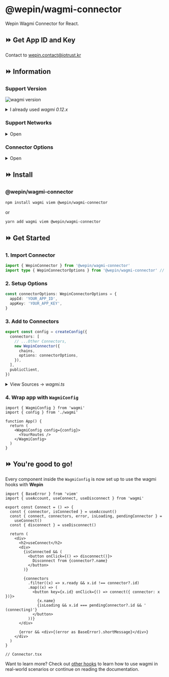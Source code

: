 # @wepin/wagmi-connector

Wepin Wagmi Connector for React.

## ⏩ Get App ID and Key

Contact to wepin.contact@iotrust.kr

## ⏩ Information

### Support Version

![wagmi version](https://img.shields.io/badge/wagmi-1.x.x-green)

<details>

<summary>I already used <i>wagmi 0.12.x</i></summary>

- **Note for Users Still on** ![wagmi 0.12.x](https://img.shields.io/badge/wagmi-0.12.x-red)

If you are currently using _wagmi version 0.12.x_ and want to continue doing so, you can find the corresponding version of the connector library at [@wepin/wagmi-connector@0.0.2-alpha](https://github.com/WepinWallet/wepin-wagmi-connector/tree/v0.0.2-alpha).

Please be aware that this version is specifically designed to work with _wagmi 0.12.x_.

Refer to the [documentation for version 0.0.2-alpha](https://github.com/WepinWallet/wepin-wagmi-connector/tree/v0.0.2-alpha/README.md) for guidance on usage and compatibility.

</details>

</details>

### Support Networks

<details>
<summary>Open</summary>

- [WepinProvider Docs](https://www.npmjs.com/package/@wepin/provider)

| Chain ID | Network Name            | Network Variable   |
| -------- | ----------------------- | ------------------ |
| 1        | Ethereum Mainnet        | ethereum           |
| 5        | Ethereum Goerli Testnet | evmeth-goerli      |
| 19       | Songbird Canary Network | evmsongbird        |
| 137      | Polygon Mainnet         | evmpolygon         |
| 1001     | Klaytn Testnet          | klaytn-testnet     |
| 2731     | Time Testnet            | evmtime-elizabeth  |
| 8217     | Klaytn Mainnet          | klaytn             |
| 80001    | Polygon Mumbai          | evmpolygon-testnet |
| 11155111 | Ethereum Sepolia        | evmeth sepolia     |

</details>

### Connector Options

<details>
<summary>Open</summary>

- `appId` \<string>
- `appKey` \<string>
- `defaultChainId` \<number> _optional_
  - **defaultChainId:**
    - Defines the default network that the provider connects to during initialization
    - It defaults to the network of the User's first account.
- `attributes` \<IAttributes> _optional_
  - The `attributes` type extends [`@wepin/types`](https://github.com/WepinWallet/wepin-js-sdk-types) as `IAttributes`
  - **type:**
    - The type of display of widget as wepin is initiated (defalut: 'hide)
    - 'hide' | 'show'
  - **defaultLanguage:**
    - Specifies the language displayed on the widget (default: 'ko')
    - Currently, only 'ko' and 'en' are supported.
  - **defaultCurrency:**
    - Sets the currency displayed on the widget (default: 'KRW').
  - **loginProviders:**
    - An array of login providers to configure the widget. (If not provided, all available login providers will be displayed on the widget.)
    - The `loginProviders` parameter accepts values defined in the LoginProviders of `@wepin/types` , starting from version `v0.0.11`.

</details>

## ⏩ Install

### @wepin/wagmi-connector

```bash
npm install wagmi viem @wepin/wagmi-connector
```

or

```bash
yarn add wagmi viem @wepin/wagmi-connector
```

## ⏩ Get Started

### 1. Import Connector

```ts
import { WepinConnector } from '@wepin/wagmi-connector'
import type { WepinConnectorOptions } from '@wepin/wagmi-connector' // ts
```

### 2. Setup Options

```ts
const connectorOptions: WepinConnectorOptions = {
  appId: 'YOUR_APP_ID',
  appKey: 'YOUR_APP_KEY',
}
```

### 3. Add to Connectors

```ts
export const config = createConfig({
  connectors: [
    // ...Other Connectors,
    new WepinConnector({
      chains,
      options: connectorOptions,
    }),
  ],
  publicClient,
})
```

<details>
<summary>View Sources -> <i>wagmi.ts</i></summary>

```ts
import { configureChains, createConfig } from 'wagmi'
import { mainnet, polygon } from 'wagmi/chains'
import { publicProvider } from 'wagmi/providers/public'
import { WepinConnector, WepinConnectorOptions } from '@wepin/wagmi-connector'

const { chains, publicClient } = configureChains(
  [
    mainnet, // 1, ethereum
    polygon, // 137, evmpolygon
  ],
  [publicProvider()],
)

const connectorOptions: WepinConnectorOptions = {
  appId: 'YOUR_APP_ID',
  appKey: 'YOUR_APP_KEY',
}

export const config = createConfig({
  connectors: [
    new WepinConnector({
      chains,
      options: connectorOptions,
    }),
  ],
  publicClient,
})

// wagmi.ts
```

</details>

### 4. Wrap app with `WagmiConfig`

```tsx
import { WagmiConfig } from 'wagmi'
import { config } from './wagmi'

function App() {
  return (
    <WagmiConfig config={config}>
      <YourRoutes />
    </WagmiConfig>
  )
}
```

## ⏩ You're good to go!

Every component inside the `WagmiConfig` is now set up to use the wagmi hooks with **Wepin**

```tsx
import { BaseError } from 'viem'
import { useAccount, useConnect, useDisconnect } from 'wagmi'

export const Connect = () => {
  const { connector, isConnected } = useAccount()
  const { connect, connectors, error, isLoading, pendingConnector } =
    useConnect()
  const { disconnect } = useDisconnect()

  return (
    <div>
      <h2>useConnect</h2>
      <div>
        {isConnected && (
          <button onClick={() => disconnect()}>
            Disconnect from {connector?.name}
          </button>
        )}

        {connectors
          .filter((x) => x.ready && x.id !== connector?.id)
          .map((x) => (
            <button key={x.id} onClick={() => connect({ connector: x })}>
              {x.name}
              {isLoading && x.id === pendingConnector?.id && ' (connecting)'}
            </button>
          ))}
      </div>

      {error && <div>{(error as BaseError).shortMessage}</div>}
    </div>
  )
}

// Connector.tsx
```

Want to learn more? Check out [other hooks](https://wagmi.sh/react/hooks/useAccount) to learn how to use wagmi in real-world scenarios or continue on reading the documentation.
